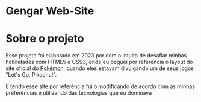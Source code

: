 # Gengar Web-Site

# Sobre o projeto

Esse projeto foi elaborado em 2023 por com o intuito de desafiar minhas habilidades com HTML5 e CSS3, 
onde eu peguei por referência o layout do site oficial do [Pokémon](https://www.pokemon.com/br),
quando eles estavam divulgando um de seus jogos "Let's Go, Pikachu!".

E tendo esse site por referência fui o modificando de acordo com as minhas preferências e utilizando das 
tecnologias que eu dominava
